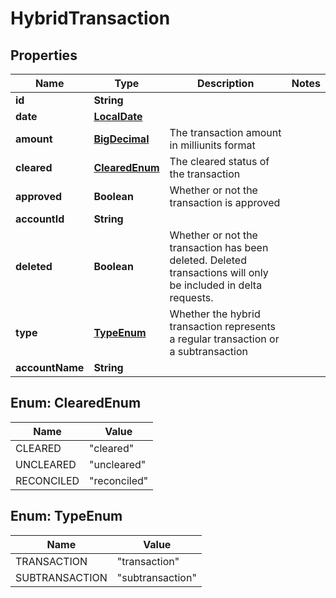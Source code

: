 
# HybridTransaction

## Properties
Name | Type | Description | Notes
------------ | ------------- | ------------- | -------------
**id** | **String** |  | 
**date** | [**LocalDate**](LocalDate.md) |  | 
**amount** | [**BigDecimal**](BigDecimal.md) | The transaction amount in milliunits format | 
**cleared** | [**ClearedEnum**](#ClearedEnum) | The cleared status of the transaction | 
**approved** | **Boolean** | Whether or not the transaction is approved | 
**accountId** | **String** |  | 
**deleted** | **Boolean** | Whether or not the transaction has been deleted.  Deleted transactions will only be included in delta requests. | 
**type** | [**TypeEnum**](#TypeEnum) | Whether the hybrid transaction represents a regular transaction or a subtransaction | 
**accountName** | **String** |  | 


<a name="ClearedEnum"></a>
## Enum: ClearedEnum
Name | Value
---- | -----
CLEARED | &quot;cleared&quot;
UNCLEARED | &quot;uncleared&quot;
RECONCILED | &quot;reconciled&quot;


<a name="TypeEnum"></a>
## Enum: TypeEnum
Name | Value
---- | -----
TRANSACTION | &quot;transaction&quot;
SUBTRANSACTION | &quot;subtransaction&quot;



